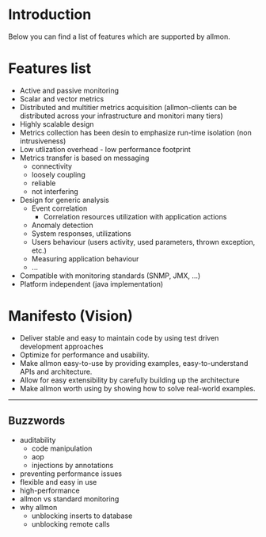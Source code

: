 # Introduction #

Below you can find a list of features which are supported by allmon.

# Features list #

  * Active and passive monitoring
  * Scalar and vector metrics
  * Distributed and multitier metrics acquisition (allmon-clients can be distributed across your infrastructure and monitori many tiers)
  * Highly scalable design
  * Metrics collection has been desin to emphasize run-time isolation (non intrusiveness)
  * Low utlization overhead - low performance footprint
  * Metrics transfer is based on messaging
    * connectivity
    * loosely coupling
    * reliable
    * not interfering
  * Design for generic analysis
    * Event correlation
      * Correlation resources utilization with application actions
    * Anomaly detection
    * System responses, utilizations
    * Users behaviour (users activity, used parameters, thrown exception, etc.)
    * Measuring application behaviour
    * ...
  * Compatible with monitoring standards (SNMP, JMX, ...)
  * Platform independent (java implementation)

# Manifesto (Vision) #

  * Deliver stable and easy to maintain code by using test driven development approaches
  * Optimize for performance and usability.
  * Make allmon easy-to-use by providing examples, easy-to-understand APIs and architecture.
  * Allow for easy extensibility by carefully building up the architecture
  * Make allmon worth using by showing how to solve real-world examples.


---


## Buzzwords ##

  * auditability
    * code manipulation
    * aop
    * injections by annotations
  * preventing performance issues
  * flexible and easy in use
  * high-performance
  * allmon vs standard monitoring
  * why allmon
    * unblocking inserts to database
    * unblocking remote calls